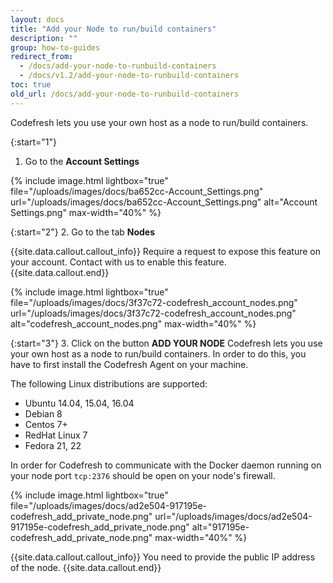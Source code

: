 ```yaml
---
layout: docs
title: "Add your Node to run/build containers"
description: ""
group: how-to-guides
redirect_from:
  - /docs/add-your-node-to-runbuild-containers
  - /docs/v1.2/add-your-node-to-runbuild-containers
toc: true
old_url: /docs/add-your-node-to-runbuild-containers
---
```

Codefresh lets you use your own host as a node to run/build containers.

{:start="1"} 
1. Go to the __Account Settings__

{% include image.html 
lightbox="true" 
file="/uploads/images/docs/ba652cc-Account_Settings.png" 
url="/uploads/images/docs/ba652cc-Account_Settings.png"
alt="Account Settings.png"
max-width="40%"
%}

{:start="2"}
2. Go to the tab __Nodes__

{{site.data.callout.callout_info}}
Require a request to expose this feature on your account. Contact with us to enable this feature. 
{{site.data.callout.end}}

{% include image.html 
lightbox="true" 
file="/uploads/images/docs/3f37c72-codefresh_account_nodes.png" 
url="/uploads/images/docs/3f37c72-codefresh_account_nodes.png"
alt="codefresh_account_nodes.png"
max-width="40%"
%}

{:start="3"}
3. Click on the button __ADD YOUR NODE__
Codefresh lets you use your own host as a node to run/build containers. In order to do this, you have to first install the Codefresh Agent on your machine.

The following Linux distributions are supported:
- Ubuntu 14.04, 15.04, 16.04
- Debian 8
- Centos 7+
- RedHat Linux 7
- Fedora 21, 22

In order for Codefresh to communicate with the Docker daemon running on your node port `tcp:2376` should be open on your node's firewall.

{% include image.html 
lightbox="true" 
file="/uploads/images/docs/ad2e504-917195e-codefresh_add_private_node.png" 
url="/uploads/images/docs/ad2e504-917195e-codefresh_add_private_node.png"
alt="917195e-codefresh_add_private_node.png"
max-width="40%"
%}

{{site.data.callout.callout_info}}
You need to provide the public IP address of the node. 
{{site.data.callout.end}}
